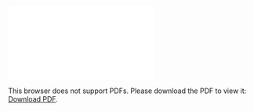 <object data="christ-in-song/CIS1908pdfs/221.pdf" type="application/pdf" width="100%" height="1024px">
    <embed src="christ-in-song/CIS1908pdfs/221.pdf">
        <p>This browser does not support PDFs. Please download the PDF to view it: <a href="christ-in-song/CIS1908pdfs/221.pdf">Download PDF</a>.</p>
    </embed>
</object>
